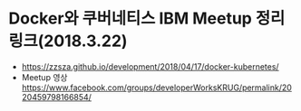 # Docker와 쿠버네티스 IBM Meetup 정리 링크(2018.3.22)
* https://zzsza.github.io/development/2018/04/17/docker-kubernetes/
* Meetup 영상 https://www.facebook.com/groups/developerWorksKRUG/permalink/2020459798166854/
